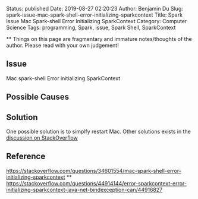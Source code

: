 Status: published
Date: 2019-08-27 02:20:23
Author: Benjamin Du
Slug: spark-issue-mac-spark-shell-error-initializing-sparkcontext
Title: Spark Issue Mac Spark-shell Error Initializing SparkContext
Category: Computer Science
Tags: programming, Spark, issue, Spark Shell, SparkContext

**
Things on this page are fragmentary and immature notes/thoughts of the author.
Please read with your own judgement!


## Issue

Mac spark-shell Error initializing SparkContext

## Possible Causes

## Solution

One possible solution is to simplfy restart Mac.
Other solutions exists in the 
[discussion on StackOverflow](https://stackoverflow.com/questions/34601554/mac-spark-shell-error-initializing-sparkcontext)


## Reference

https://stackoverflow.com/questions/34601554/mac-spark-shell-error-initializing-sparkcontext
**
https://stackoverflow.com/questions/44914144/error-sparkcontext-error-initializing-sparkcontext-java-net-bindexception-can/44916827
